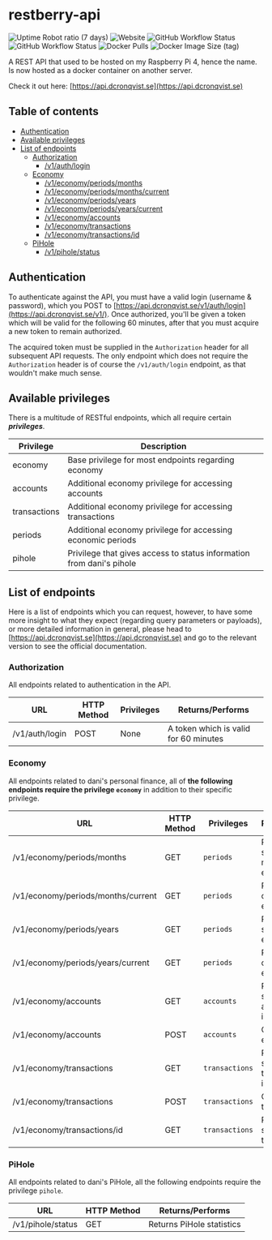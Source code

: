 # restberry-api

![Uptime Robot ratio (7 days)](https://img.shields.io/uptimerobot/ratio/7/m788440920-edcdd5975b38ec31da628d55) ![Website](https://img.shields.io/website?down_message=down&label=status&up_message=up&url=https%3A%2F%2Fapi.dcronqvist.se) ![GitHub Workflow Status](https://img.shields.io/github/workflow/status/dcronqvist/restberry-api/Run%20Pytest?label=tests) ![GitHub Workflow Status](https://img.shields.io/github/workflow/status/dcronqvist/restberry-api/CI%20to%20Docker%20Hub?label=build%20%26%20docker%20hub%20push) ![Docker Pulls](https://img.shields.io/docker/pulls/dcronqvist/restberry-api) ![Docker Image Size (tag)](https://img.shields.io/docker/image-size/dcronqvist/restberry-api/latest)

A REST API that used to be hosted on my Raspberry Pi 4, hence the name. Is now hosted as a docker container on another server. 

Check it out here: [https://api.dcronqvist.se](https://api.dcronqvist.se)

## Table of contents

- [Authentication](#authentication)
- [Available privileges](#available-privileges)
- [List of endpoints](#list-of-endpoints)
    - [Authorization](#authorization)
        - [/v1/auth/login](#authorization)
    - [Economy](#economy)
        - [/v1/economy/periods/months](#economy)
        - [/v1/economy/periods/months/current](#economy)
        - [/v1/economy/periods/years](#economy)
        - [/v1/economy/periods/years/current](#economy)
        - [/v1/economy/accounts](#economy)
        - [/v1/economy/transactions](#economy)
        - [/v1/economy/transactions/id](#economy)
    - [PiHole](#pihole)
        - [/v1/pihole/status](#pihole)

## Authentication

To authenticate against the API, you must have a valid login (username & password), which you POST to [https://api.dcronqvist.se/v1/auth/login](https://api.dcronqvist.se/v1/). Once authorized, you'll be given a token which will be valid for the following 60 minutes, after that you must acquire a new token to remain authorized. 

The acquired token must be supplied in the `Authorization` header for all subsequent API requests. The only endpoint which does not require the `Authorization` header is of course the `/v1/auth/login` endpoint, as that wouldn't make much sense.

## Available privileges

There is a multitude of RESTful endpoints, which all require certain ***privileges***.

Privilege | Description
------------ | -------------
economy | Base privilege for most endpoints regarding economy
accounts | Additional economy privilege for accessing accounts
transactions | Additional economy privilege for accessing transactions
periods | Additional economy privilege for accessing economic periods
pihole | Privilege that gives access to status information from dani's pihole

## List of endpoints

Here is a list of endpoints which you can request, however, to have some more insight to what they expect (regarding query parameters or payloads), or more detailed information in general, please head to [https://api.dcronqvist.se](https://api.dcronqvist.se) and go to the relevant version to see the official documentation.

### Authorization
All endpoints related to authentication in the API.

URL | HTTP Method | Privileges | Returns/Performs
--- | ----------- | ---------- | ---------------
/v1/auth/login | POST | None | A token which is valid for 60 minutes

### Economy

All endpoints related to dani's personal finance, all of  **the following endpoints require the privilege `economy`** in addition to their specific privilege.

URL | HTTP Method | Privileges | Returns/Performs
--- | ----------- | ---------- | ---------------
/v1/economy/periods/months | GET | `periods` | Returns the specified month(s)'s economic period
/v1/economy/periods/months/current | GET | `periods` | Returns the current month's economic period
/v1/economy/periods/years | GET | `periods` | Returns the specified year's economic period
/v1/economy/periods/years/current | GET | `periods` | Returns the current year's economic period
/v1/economy/accounts | GET | `accounts` | Returns all or the specified account(s)'s information
/v1/economy/accounts | POST | `accounts` | Creates a new economy account
/v1/economy/transactions | GET | `transactions` | Returns all or the specified transaction(s)'s information
/v1/economy/transactions | POST | `transactions` | Creates a new transaction
/v1/economy/transactions/id | GET | `transactions` | Returns the specified transaction

### PiHole

All endpoints related to dani's PiHole, all the following endpoints require the privilege `pihole`.

URL | HTTP Method | Returns/Performs
--- | ----------- | ---------------
/v1/pihole/status | GET | Returns PiHole statistics
